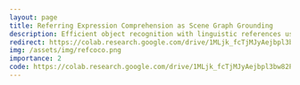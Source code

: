 ```yaml
---
layout: page
title: Referring Expression Comprehension as Scene Graph Grounding
description: Efficient object recognition with linguistic references using Graph Neural Networks and CLIP.
redirect: https://colab.research.google.com/drive/1MLjk_fcTjMJyAejbpl3bw82PjJy99aRk?usp=sharing
img: /assets/img/refcoco.png
importance: 2
code: https://colab.research.google.com/drive/1MLjk_fcTjMJyAejbpl3bw82PjJy99aRk?usp=sharing
---
```

